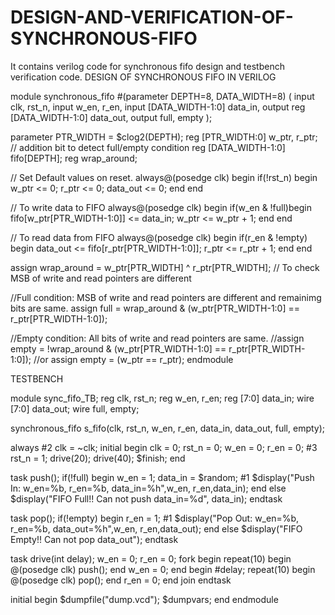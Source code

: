 # DESIGN-AND-VERIFICATION-OF-SYNCHRONOUS-FIFO
It contains verilog code for synchronous fifo design and testbench verification code.
DESIGN OF SYNCHRONOUS FIFO IN VERILOG

module synchronous_fifo #(parameter DEPTH=8, DATA_WIDTH=8) (
  input clk, rst_n,
  input w_en, r_en,
  input [DATA_WIDTH-1:0] data_in,
  output reg [DATA_WIDTH-1:0] data_out,
  output full, empty
);
  
  parameter PTR_WIDTH = $clog2(DEPTH);
  reg [PTR_WIDTH:0] w_ptr, r_ptr; // addition bit to detect full/empty condition
  reg [DATA_WIDTH-1:0] fifo[DEPTH];
  reg wrap_around;
  
  // Set Default values on reset.
  always@(posedge clk) begin
    if(!rst_n) begin
      w_ptr <= 0; r_ptr <= 0;
      data_out <= 0;
    end
  end
  
  // To write data to FIFO
  always@(posedge clk) begin
    if(w_en & !full)begin
      fifo[w_ptr[PTR_WIDTH-1:0]] <= data_in;
      w_ptr <= w_ptr + 1;
    end
  end
  
  // To read data from FIFO
  always@(posedge clk) begin
    if(r_en & !empty) begin
      data_out <= fifo[r_ptr[PTR_WIDTH-1:0]];
      r_ptr <= r_ptr + 1;
    end
  end
  
  assign wrap_around = w_ptr[PTR_WIDTH] ^ r_ptr[PTR_WIDTH]; // To check MSB of write and read pointers are different
  
  //Full condition: MSB of write and read pointers are different and remainimg bits are same.
  assign full = wrap_around & (w_ptr[PTR_WIDTH-1:0] == r_ptr[PTR_WIDTH-1:0]);
  
  //Empty condition: All bits of write and read pointers are same.
  //assign empty = !wrap_around & (w_ptr[PTR_WIDTH-1:0] == r_ptr[PTR_WIDTH-1:0]);
  //or
  assign empty = (w_ptr == r_ptr);
endmodule


TESTBENCH

module sync_fifo_TB;
  reg clk, rst_n;
  reg w_en, r_en;
  reg [7:0] data_in;
  wire [7:0] data_out;
  wire full, empty;
  
  synchronous_fifo s_fifo(clk, rst_n, w_en, r_en, data_in, data_out, full, empty);
  
  always #2 clk = ~clk;
  initial begin
    clk = 0; rst_n = 0;
    w_en = 0; r_en = 0;
    #3 rst_n = 1;
    drive(20);
    drive(40);
    $finish;
  end
  
  task push();
    if(!full) begin
      w_en = 1;
      data_in = $random;
      #1 $display("Push In: w_en=%b, r_en=%b, data_in=%h",w_en, r_en,data_in);
    end
    else $display("FIFO Full!! Can not push data_in=%d", data_in);
  endtask 
  
  task pop();
    if(!empty) begin
      r_en = 1;
      #1 $display("Pop Out: w_en=%b, r_en=%b, data_out=%h",w_en, r_en,data_out);
    end
    else $display("FIFO Empty!! Can not pop data_out");
  endtask
  
  task drive(int delay);
    w_en = 0; r_en = 0;
    fork
      begin
        repeat(10) begin @(posedge clk) push(); end
        w_en = 0;
      end
      begin
        #delay;
        repeat(10) begin @(posedge clk) pop(); end
        r_en = 0;
      end
    join
  endtask
  
  initial begin 
    $dumpfile("dump.vcd"); $dumpvars;
  end
endmodule

